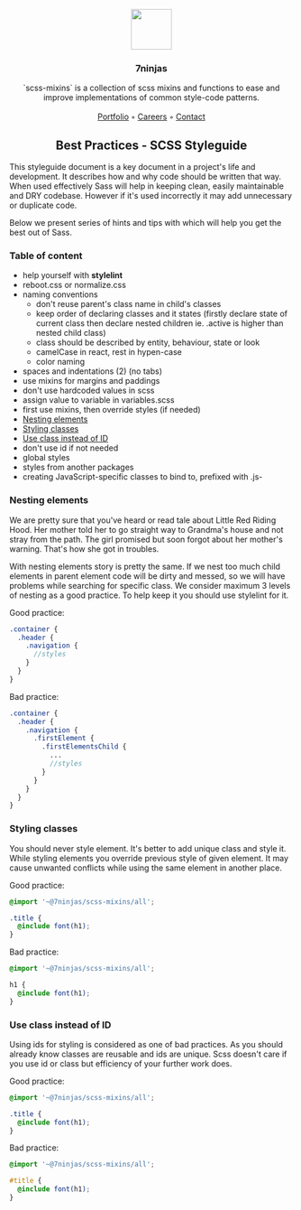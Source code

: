 <p align="center">
  <a href="https://7ninjas.com/">
    <img src="https://7ninjas.com/assets/7ninjas-logo-250x250.gif" alt="" width=72 height=72>
  </a>

  <h3 align="center">7ninjas</h3>

  <p align="center">
    `scss-mixins` is a collection of scss mixins and functions to ease and improve implementations of common style-code patterns.
    <br>
    <br>
    <a href="https://7ninjas.com/case-studies/">Portfolio</a>
    ◦
    <a href="https://7ninjas.com/careers/">Careers</a>
    ◦
    <a href="https://7ninjas.com/contact/">Contact</a>
  </p>
</p>


<h2 align="center">Best Practices - SCSS Styleguide</h2>
This styleguide document is a key document in a project's life and development. It describes how and why code should be 
written that way. When used effectively Sass will help in keeping clean, easily maintainable and DRY codebase. 
However if it's used incorrectly it may add unnecessary or duplicate code. 

Below we present series of hints and tips with which will help 
you get the best out of Sass.

### Table of content

- help yourself with <b>stylelint</b>
- reboot.css or normalize.css
- naming conventions
  - don't reuse parent's class name in child's classes
  - keep order of declaring classes and it states (firstly declare state of current class then declare nested children ie. .active is higher than nested child class)
  - class should be described by entity, behaviour, state or look
  - camelCase in react, rest in hypen-case
  - color naming
- spaces and indentations (2) (no tabs)
- use mixins for margins and paddings
- don't use hardcoded values in scss
- assign value to variable in variables.scss
- first use mixins, then override styles (if needed)
- [Nesting elements](#nesting-elements)
- [Styling classes](#styling-classes)
- [Use class instead of ID](#use-class-instead-of-ID)
- don't use id if not needed
- global styles
- styles from another packages
- creating JavaScript-specific classes to bind to, prefixed with .js-


### Nesting elements

We are pretty sure that you've heard or read tale about Little Red Riding Hood. Her mother told her to go straight way 
to Grandma's house and not stray from the path. The girl promised but soon forgot about her mother's warning. That's how she got in troubles.

With nesting elements story is pretty the same. If we nest too much child elements in parent element code will be dirty and messed, so we will have problems while searching for specific class.
We consider maximum 3 levels of nesting as a good practice. To help keep it you should use stylelint for it.

Good practice:
```scss
.container {
  .header {
    .navigation {
      //styles
    }
  }
}
```

Bad practice:
```scss
.container {
  .header {
    .navigation {
      .firstElement {
        .firstElementsChild {
          ...
          //styles
        }
      }
    }
  }
}
```

### Styling classes

You should never style element. It's better to add unique class and style it. While styling elements you override previous style of given element.
It may cause unwanted conflicts while using the same element in another place.

Good practice:
```scss
@import '~@7ninjas/scss-mixins/all';

.title {
  @include font(h1);
}
```

Bad practice:
```scss
@import '~@7ninjas/scss-mixins/all';

h1 {
  @include font(h1);
}
```

### Use class instead of ID

Using ids for styling is considered as one of bad practices. As you should already know classes are reusable and ids are unique. 
Scss doesn't care if you use id or class but efficiency of your further work does.

Good practice:
```scss
@import '~@7ninjas/scss-mixins/all';

.title {
  @include font(h1);
}
```

Bad practice:
```scss
@import '~@7ninjas/scss-mixins/all';

#title {
  @include font(h1);
}
```